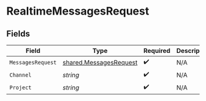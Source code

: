 # RealtimeMessagesRequest


## Fields

| Field                                                                   | Type                                                                    | Required                                                                | Description                                                             |
| ----------------------------------------------------------------------- | ----------------------------------------------------------------------- | ----------------------------------------------------------------------- | ----------------------------------------------------------------------- |
| `MessagesRequest`                                                       | [shared.MessagesRequest](../../../pkg/models/shared/messagesrequest.md) | :heavy_check_mark:                                                      | N/A                                                                     |
| `Channel`                                                               | *string*                                                                | :heavy_check_mark:                                                      | N/A                                                                     |
| `Project`                                                               | *string*                                                                | :heavy_check_mark:                                                      | N/A                                                                     |